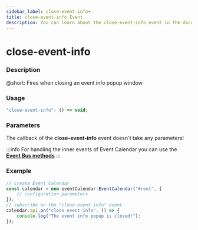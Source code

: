 ```yaml
---
sidebar_label: close-event-info+
title: close-event-info Event
description: You can learn about the close-event-info event in the documentation of the DHTMLX JavaScript Event Calendar library. Browse developer guides and API reference, try out code examples and live demos, and download a free 30-day evaluation version of DHTMLX Event Calendar.
---
```


# close-event-info

### Description

@short: Fires when closing an event info popup window

### Usage

~~~jsx {}
"close-event-info": () => void;
~~~

### Parameters

The callback of the **close-event-info** event doesn't take any parameters!

:::info
For handling the inner events of Event Calendar you can use the [**Event Bus methods**](api/overview/eventbus_overview.md)
:::

### Example

~~~jsx {6-8}
// create Event Calendar
const calendar = new eventCalendar.EventCalendar("#root", {
	// configuration parameters
});
// subscribe on the "close-event-info" event
calendar.api.on("close-event-info", () => {
	console.log("The event info popup is closed!");
});
~~~
